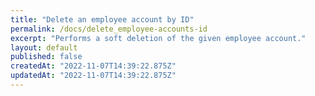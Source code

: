 ```yaml
---
title: "Delete an employee account by ID"
permalink: /docs/delete_employee-accounts-id
excerpt: "Performs a soft deletion of the given employee account."
layout: default
published: false
createdAt: "2022-11-07T14:39:22.875Z"
updatedAt: "2022-11-07T14:39:22.875Z"
---
```

